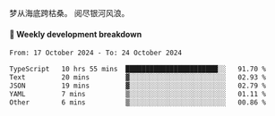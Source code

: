 梦从海底跨枯桑。
阅尽银河风浪。


#### 📝 Weekly development breakdown

<!--START_SECTION:waka-->

```txt
From: 17 October 2024 - To: 24 October 2024

TypeScript   10 hrs 55 mins  ███████████████████████░░   91.70 %
Text         20 mins         ▓░░░░░░░░░░░░░░░░░░░░░░░░   02.93 %
JSON         19 mins         ▓░░░░░░░░░░░░░░░░░░░░░░░░   02.79 %
YAML         7 mins          ▒░░░░░░░░░░░░░░░░░░░░░░░░   01.11 %
Other        6 mins          ▒░░░░░░░░░░░░░░░░░░░░░░░░   00.86 %
```

<!--END_SECTION:waka-->



